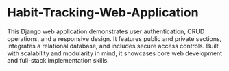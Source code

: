 # Habit-Tracking-Web-Application
This Django web application demonstrates user authentication, CRUD operations, and a responsive design. It features public and private sections, integrates a relational database, and includes secure access controls. Built with scalability and modularity in mind, it showcases core web development and full-stack implementation skills.
